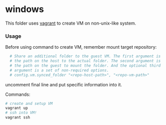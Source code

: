 # windows

This folder uses [vagrant](https://www.vagrantup.com/) to create VM on non-unix-like system.

### Usage

Before using command to create VM, remember mount target repository:

```ruby
  # Share an additional folder to the guest VM. The first argument is
  # the path on the host to the actual folder. The second argument is
  # the path on the guest to mount the folder. And the optional third
  # argument is a set of non-required options.
  # config.vm.synced_folder "<repo-host-path>", "<repo-vm-path>"
```

uncomment final line and put specific information into it.

Commands:

```sh
# create and setup VM
vagrant up
# ssh into VM!
vagrant ssh
```
